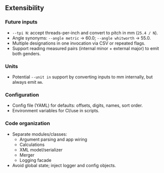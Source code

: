 ## Extensibility

### Future inputs

- `--tpi N`: accept threads-per-inch and convert to pitch in mm (`25.4 / N`).
- Angle synonyms: `--angle metric` → 60.0; `--angle whitworth` → 55.0.
- Multiple designations in one invocation via CSV or repeated flags.
- Support reading measured pairs (internal minor + external major) to emit both genders.

### Units

- Potential `--unit in` support by converting inputs to mm internally, but always emit `mm`.

### Configuration

- Config file (YAML) for defaults: offsets, digits, names, sort order.
- Environment variables for CI/use in scripts.

### Code organization

- Separate modules/classes:
  - Argument parsing and app wiring
  - Calculations
  - XML model/serializer
  - Merger
  - Logging facade
- Avoid global state; inject logger and config objects.


